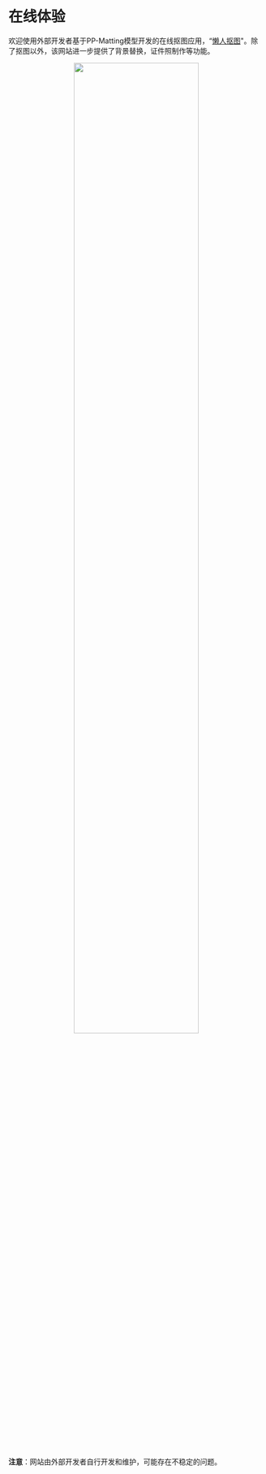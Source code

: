 # 在线体验
欢迎使用外部开发者基于PP-Matting模型开发的在线抠图应用，“[懒人抠图](https://easyseg.cn/)"。除了抠图以外，该网站进一步提供了背景替换，证件照制作等功能。

<p align="center">
<img src="https://user-images.githubusercontent.com/48433081/165077834-c3191509-aeaf-45c8-b226-656174f4c152.gif" width="70%" height="70%">
</p>

**注意**：网站由外部开发者自行开发和维护，可能存在不稳定的问题。
